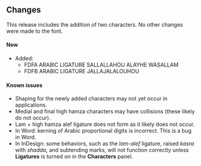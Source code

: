 
## Changes

This release includes the addition of two characters. No other changes were made to the font.

#### New

- Added:
    - FDFA ARABIC LIGATURE SALLALLAHOU ALAYHE WASALLAM
    - FDFB ARABIC LIGATURE JALLAJALALOUHOU

#### Known issues
- Shaping for the newly added characters may not yet occur in applications.
- Medial and final high hamza characters may have collisions (these likely do not occur).
- Lam + high hamza alef ligature does not form as it likely does not occur.
- In Word: kerning of Arabic proportional digits is incorrect. This is a bug in Word.
- In InDesign: some behaviors, such as the _lam-alef_ ligature, raised _kasra_ with _shadda_, and subtending marks, will not function correctly unless **Ligatures** is turned on in the **Characters** panel.

